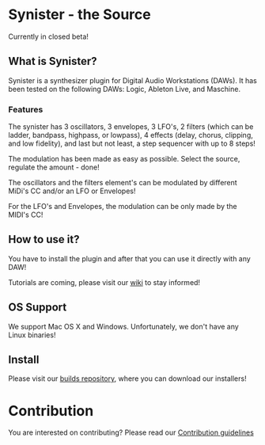 # Synister - the Source

Currently in closed beta!

## What is Synister?

Synister is a synthesizer plugin for Digital Audio Workstations (DAWs). It has been tested on the following DAWs: Logic, Ableton Live, and Maschine. 

### Features

The synister has 3 oscillators, 3 envelopes, 3 LFO's, 2 filters (which can be ladder, bandpass, highpass, or lowpass), 4 effects (delay, chorus, clipping, and low fidelity), and last but not least, a step sequencer with up to 8 steps!

The modulation has been made as easy as possible. Select the source, regulate the amount - done!

The oscillators and the filters element's can be modulated by different MiDi's CC and/or an LFO or Envelopes! 

For the LFO's and Envelopes, the modulation can be only made by the MIDI's CC! 

## How to use it?

You have to install the plugin and after that you can use it directly with any DAW! 

Tutorials are coming, please visit our [wiki](https://github.com/the-synister/source-code/wiki) to stay informed!

## OS Support

We support Mac OS X and Windows. Unfortunately, we don't have any Linux binaries!

## Install

Please visit our [builds repository](https://github.com/the-synister/builds), where you can download our installers! 

# Contribution

You are interested on contributing? Please read our [Contribution guidelines](CONTRIBUTION.md)
